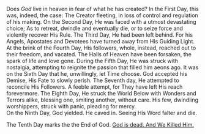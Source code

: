 ---
---

Does *God* live in heaven in fear of what he has created?
In the First Day, this was, indeed, the case: The Creator fleeting, in loss of control and regulation of his making. 
On the Second Day, He was faced with a utmost devastating choice; As to retreat, dwindle and eventually die, or to seize force and violently recover His Rule. 
The Third Day, He had been left behind. For his Angels, Apostates and Devotees have turned away from His Guiding Light. 
At the brink of the Fourth Day, His followers, whole, instead, reached out to their freedom, and vacated. The Halls of Heaven have been forsaken, the spark of life and love gone. 
During the Fifth Day, He was struck with nostalgia, attempting to reignite the passion that filled him aeons ago. 
It was on the Sixth Day that he, unwillingly, let Time choose. God accepted his Demise, His Fate to slowly perish. 
The Seventh day, He attempted to reconcile His Followers. A feeble attempt, for They have left His reach forevermore. 
The Eighth Day, He struck the World Below with Wonders and Terrors alike, blessing one, smiting another, without care. His few, dwindling worshippers, struck with panic, pleading for mercy.  
On the Ninth Day, God yielded. He caved in. Seeing His Word falter and die. 

The Tenth Day marks the the End of God. 
[God is dead. And We Killed Him. ](Theophagy.md)
